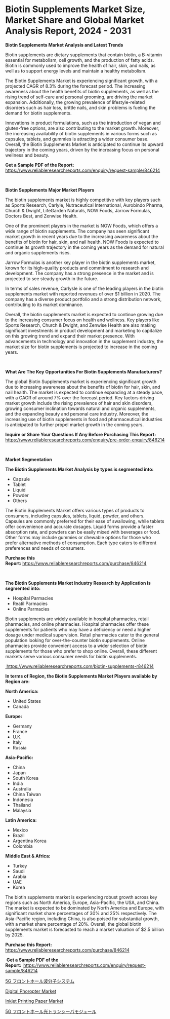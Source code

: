 <p><h1>Biotin Supplements Market Size, Market Share and Global Market Analysis Report, 2024 - 2031</h1></p><p><strong>Biotin Supplements Market Analysis and Latest Trends</strong></p>
<p><p>Biotin supplements are dietary supplements that contain biotin, a B-vitamin essential for metabolism, cell growth, and the production of fatty acids. Biotin is commonly used to improve the health of hair, skin, and nails, as well as to support energy levels and maintain a healthy metabolism.</p><p>The Biotin Supplements Market is experiencing significant growth, with a projected CAGR of 8.3% during the forecast period. The increasing awareness about the health benefits of biotin supplements, as well as the rising trend of self-care and personal grooming, are driving the market expansion. Additionally, the growing prevalence of lifestyle-related disorders such as hair loss, brittle nails, and skin problems is fueling the demand for biotin supplements.</p><p>Innovations in product formulations, such as the introduction of vegan and gluten-free options, are also contributing to the market growth. Moreover, the increasing availability of biotin supplements in various forms such as capsules, tablets, and gummies is attracting a wider consumer base. Overall, the Biotin Supplements Market is anticipated to continue its upward trajectory in the coming years, driven by the increasing focus on personal wellness and beauty.</p></p>
<p><strong>Get a Sample PDF of the Report:&nbsp;</strong> <a href="https://www.reliableresearchreports.com/enquiry/request-sample/846214">https://www.reliableresearchreports.com/enquiry/request-sample/846214</a></p>
<p>&nbsp;</p>
<p><strong>Biotin Supplements Major Market Players</strong></p>
<p><p>The biotin supplements market is highly competitive with key players such as Sports Research, Carlyle, Nutraceutical International, Aurobindo Pharma, Church & Dwight, LifeGarden Naturals, NOW Foods, Jarrow Formulas, Doctors Best, and Zenwise Health.</p><p>One of the prominent players in the market is NOW Foods, which offers a wide range of biotin supplements. The company has seen significant market growth in recent years due to the increasing awareness about the benefits of biotin for hair, skin, and nail health. NOW Foods is expected to continue its growth trajectory in the coming years as the demand for natural and organic supplements rises.</p><p>Jarrow Formulas is another key player in the biotin supplements market, known for its high-quality products and commitment to research and development. The company has a strong presence in the market and is projected to see steady growth in the future.</p><p>In terms of sales revenue, Carlysle is one of the leading players in the biotin supplements market with reported revenues of over $1 billion in 2020. The company has a diverse product portfolio and a strong distribution network, contributing to its market dominance.</p><p>Overall, the biotin supplements market is expected to continue growing due to the increasing consumer focus on health and wellness. Key players like Sports Research, Church & Dwight, and Zenwise Health are also making significant investments in product development and marketing to capitalize on this growing trend and expand their market presence. With advancements in technology and innovation in the supplement industry, the market size for biotin supplements is projected to increase in the coming years.</p></p>
<p>&nbsp;</p>
<p><strong>What Are The Key Opportunities For Biotin Supplements Manufacturers?</strong></p>
<p><p>The global Biotin Supplements market is experiencing significant growth due to increasing awareness about the benefits of biotin for hair, skin, and nail health. The market is expected to continue expanding at a steady pace, with a CAGR of around 7% over the forecast period. Key factors driving market growth include the rising prevalence of hair and skin disorders, growing consumer inclination towards natural and organic supplements, and the expanding beauty and personal care industry. Moreover, the increasing use of biotin supplements in food and pharmaceutical industries is anticipated to further propel market growth in the coming years.</p></p>
<p><strong>Inquire or Share Your Questions If Any Before Purchasing This Report:</strong> <a href="https://www.reliableresearchreports.com/enquiry/pre-order-enquiry/846214">https://www.reliableresearchreports.com/enquiry/pre-order-enquiry/846214</a></p>
<p>&nbsp;</p>
<p><strong>Market Segmentation</strong></p>
<p><strong>The Biotin Supplements Market Analysis by types is segmented into:</strong></p>
<p><ul><li>Capsule</li><li>Tablet</li><li>Liquid</li><li>Powder</li><li>Others</li></ul></p>
<p><p>The Biotin Supplements Market offers various types of products to consumers, including capsules, tablets, liquid, powder, and others. Capsules are commonly preferred for their ease of swallowing, while tablets offer convenience and accurate dosages. Liquid forms provide a faster absorption rate, and powders can be easily mixed with beverages or food. Other forms may include gummies or chewable options for those who prefer alternative methods of consumption. Each type caters to different preferences and needs of consumers.</p></p>
<p><strong>Purchase this Report:&nbsp;</strong><a href="https://www.reliableresearchreports.com/purchase/846214">https://www.reliableresearchreports.com/purchase/846214</a></p>
<p>&nbsp;</p>
<p><strong>The Biotin Supplements Market Industry Research by Application is segmented into:</strong></p>
<p><ul><li>Hospital Parmacies</li><li>Reatil Parmacies</li><li>Online Parmacies</li></ul></p>
<p><p>Biotin supplements are widely available in hospital pharmacies, retail pharmacies, and online pharmacies. Hospital pharmacies offer these supplements for patients who may have a deficiency or need a higher dosage under medical supervision. Retail pharmacies cater to the general population looking for over-the-counter biotin supplements. Online pharmacies provide convenient access to a wider selection of biotin supplements for those who prefer to shop online. Overall, these different markets serve various consumer needs for biotin supplements.</p></p>
<p><a href="https://www.reliableresearchreports.com/biotin-supplements-r846214">&nbsp;https://www.reliableresearchreports.com/biotin-supplements-r846214</a></p>
<p><strong>In terms of Region, the Biotin Supplements Market Players available by Region are:</strong></p>
<p>
    <p> <strong> North America: </strong>
        <ul>
            <li>United States</li>
            <li>Canada</li>
        </ul>
        </p> 
    <p> <strong> Europe: </strong>
        <ul>
            <li>Germany</li>
            <li>France</li>
            <li>U.K.</li>
            <li>Italy</li>
            <li>Russia</li>
        </ul>
        </p> 
    <p> <strong> Asia-Pacific: </strong>
        <ul>
            <li>China</li>
            <li>Japan</li>
            <li>South Korea</li>
            <li>India</li>
            <li>Australia</li>
            <li>China Taiwan</li>
            <li>Indonesia</li>
            <li>Thailand</li>
            <li>Malaysia</li>
        </ul>
        </p> 
    <p> <strong> Latin America: </strong>
        <ul>
            <li>Mexico</li>
            <li>Brazil</li>
            <li>Argentina Korea</li>
            <li>Colombia</li>
        </ul>
        </p> 
    <p> <strong> Middle East & Africa: </strong>
        <ul>
            <li>Turkey</li>
            <li>Saudi</li>
            <li>Arabia</li>
            <li>UAE</li>
            <li>Korea</li>
        </ul>
    </p>
    </p>
<p><p>The biotin supplements market is experiencing robust growth across key regions such as North America, Europe, Asia-Pacific, the USA, and China. The market is expected to be dominated by North America and Europe, with significant market share percentages of 30% and 25% respectively. The Asia-Pacific region, including China, is also poised for substantial growth, with a market share percentage of 20%. Overall, the global biotin supplements market is forecasted to reach a market valuation of $2.5 billion by 2025.</p></p>
<p><strong>Purchase this Report: </strong><a href="https://www.reliableresearchreports.com/purchase/846214">https://www.reliableresearchreports.com/purchase/846214</a></p>
<p>&nbsp;<strong>Get a Sample PDF of the Report:&nbsp;&nbsp;</strong><a href="https://www.reliableresearchreports.com/enquiry/request-sample/846214">https://www.reliableresearchreports.com/enquiry/request-sample/846214</a></p>
<p><strong></strong></p>
<p><p><a href="https://github.com/deonnorth8/Market-Research-Report-List-2/blob/main/6648419178415.md">5G フロントホール波分子システム</a></p><p><a href="https://github.com/peachesmcdowel1/Market-Research-Report-List-3/blob/main/digital-phoropter-market.md">Digital Phoropter Market</a></p><p><a href="https://github.com/redneck06/Market-Research-Report-List-4/blob/main/inkjet-printing-paper-market.md">Inkjet Printing Paper Market</a></p><p><a href="https://github.com/LizaHeller2023/Market-Research-Report-List-1/blob/main/6069517178416.md">5G フロントホール光トランシーバモジュール</a></p></p>